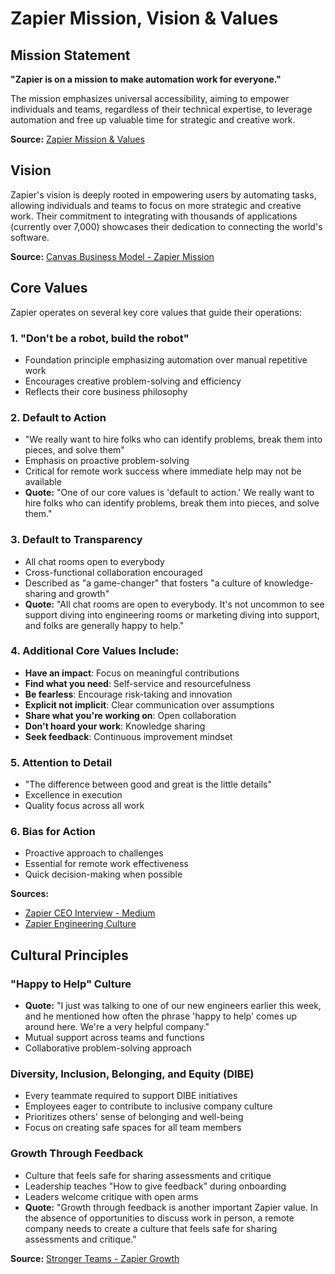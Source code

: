# Zapier Mission, Vision & Values

## Mission Statement
**"Zapier is on a mission to make automation work for everyone."**

The mission emphasizes universal accessibility, aiming to empower individuals and teams, regardless of their technical expertise, to leverage automation and free up valuable time for strategic and creative work.

**Source:** [Zapier Mission & Values](https://www.comparably.com/companies/zapier/mission)

## Vision
Zapier's vision is deeply rooted in empowering users by automating tasks, allowing individuals and teams to focus on more strategic and creative work. Their commitment to integrating with thousands of applications (currently over 7,000) showcases their dedication to connecting the world's software.

**Source:** [Canvas Business Model - Zapier Mission](https://canvasbusinessmodel.com/blogs/mission/zapier-mission)

## Core Values

Zapier operates on several key core values that guide their operations:

### 1. "Don't be a robot, build the robot"
- Foundation principle emphasizing automation over manual repetitive work
- Encourages creative problem-solving and efficiency
- Reflects their core business philosophy

### 2. Default to Action
- "We really want to hire folks who can identify problems, break them into pieces, and solve them"
- Emphasis on proactive problem-solving
- Critical for remote work success where immediate help may not be available
- **Quote:** "One of our core values is 'default to action.' We really want to hire folks who can identify problems, break them into pieces, and solve them."

### 3. Default to Transparency
- All chat rooms open to everybody
- Cross-functional collaboration encouraged
- Described as "a game-changer" that fosters "a culture of knowledge-sharing and growth"
- **Quote:** "All chat rooms are open to everybody. It's not uncommon to see support diving into engineering rooms or marketing diving into support, and folks are generally happy to help."

### 4. Additional Core Values Include:
- **Have an impact**: Focus on meaningful contributions
- **Find what you need**: Self-service and resourcefulness
- **Be fearless**: Encourage risk-taking and innovation
- **Explicit not implicit**: Clear communication over assumptions
- **Share what you're working on**: Open collaboration
- **Don't hoard your work**: Knowledge sharing
- **Seek feedback**: Continuous improvement mindset

### 5. Attention to Detail
- "The difference between good and great is the little details"
- Excellence in execution
- Quality focus across all work

### 6. Bias for Action
- Proactive approach to challenges
- Essential for remote work effectiveness
- Quick decision-making when possible

**Sources:**
- [Zapier CEO Interview - Medium](https://medium.com/smells-like-team-spirit/zapier-ceo-wade-foster-on-building-company-culture-remotely-6a342a0b391c)
- [Zapier Engineering Culture](https://www.keyvalues.com/zapier)

## Cultural Principles

### "Happy to Help" Culture
- **Quote:** "I just was talking to one of our new engineers earlier this week, and he mentioned how often the phrase 'happy to help' comes up around here. We're a very helpful company."
- Mutual support across teams and functions
- Collaborative problem-solving approach

### Diversity, Inclusion, Belonging, and Equity (DIBE)
- Every teammate required to support DIBE initiatives
- Employees eager to contribute to inclusive company culture
- Prioritizes others' sense of belonging and well-being
- Focus on creating safe spaces for all team members

### Growth Through Feedback
- Culture that feels safe for sharing assessments and critique
- Leadership teaches "How to give feedback" during onboarding
- Leaders welcome critique with open arms
- **Quote:** "Growth through feedback is another important Zapier value. In the absence of opportunities to discuss work in person, a remote company needs to create a culture that feels safe for sharing assessments and critique."

**Source:** [Stronger Teams - Zapier Growth](https://strongerteams.com/zapier-remote-team-growth/)